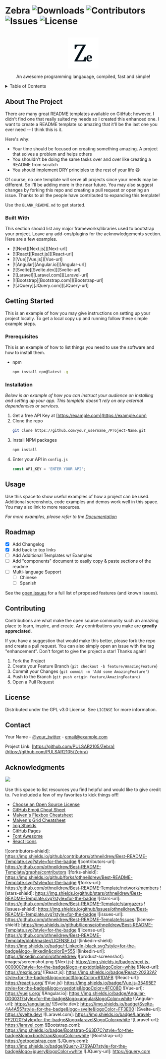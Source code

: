 <!-- PROJECT SHIELDS -->

Zebra ![Downloads](https://img.shields.io/github/downloads/pulsar2105/Zebra/total)</a> ![Contributors](https://img.shields.io/github/contributors/pulsar2105/Zebra?color=dark-green)</a> ![Issues](https://img.shields.io/github/issues/pulsar2105/Zebra)</a> ![License](https://img.shields.io/github/license/pulsar2105/Zebra)</a>
===============

<!-- PROJECT LOGO -->
<br />
<div align="center">
  <a href="https://github.com/PULSAR2105/Zebra">
    <img src="logo/icon_v1.0.png " alt="Logo" width="100" height="100">
  </a>
  <p align="center">
    An awesome programming langauage, compiled, fast and simple!
  </p>
</div>



<!-- TABLE OF CONTENTS -->
<details>
  <summary>Table of Contents</summary>
  <ol>
    <li>
      <a href="#about-the-project">About The Project</a>
      <ul>
        <li><a href="#built-with">Built With</a></li>
      </ul>
    </li>
    <li>
      <a href="#getting-started">Getting Started</a>
      <ul>
        <li><a href="#prerequisites">Prerequisites</a></li>
        <li><a href="#installation">Installation</a></li>
      </ul>
    </li>
    <li><a href="#usage">Usage</a></li>
    <li><a href="#roadmap">Roadmap</a></li>
    <li><a href="#contributing">Contributing</a></li>
    <li><a href="#license">License</a></li>
    <li><a href="#contact">Contact</a></li>
    <li><a href="#acknowledgments">Acknowledgments</a></li>
  </ol>
</details>



<!-- ABOUT THE PROJECT -->
## About The Project

There are many great README templates available on GitHub; however, I didn't find one that really suited my needs so I created this enhanced one. I want to create a README template so amazing that it'll be the last one you ever need -- I think this is it.

Here's why:
* Your time should be focused on creating something amazing. A project that solves a problem and helps others
* You shouldn't be doing the same tasks over and over like creating a README from scratch
* You should implement DRY principles to the rest of your life :smile:

Of course, no one template will serve all projects since your needs may be different. So I'll be adding more in the near future. You may also suggest changes by forking this repo and creating a pull request or opening an issue. Thanks to all the people have contributed to expanding this template!

Use the `BLANK_README.md` to get started.




### Built With

This section should list any major frameworks/libraries used to bootstrap your project. Leave any add-ons/plugins for the acknowledgements section. Here are a few examples.

* [![Next][Next.js]][Next-url]
* [![React][React.js]][React-url]
* [![Vue][Vue.js]][Vue-url]
* [![Angular][Angular.io]][Angular-url]
* [![Svelte][Svelte.dev]][Svelte-url]
* [![Laravel][Laravel.com]][Laravel-url]
* [![Bootstrap][Bootstrap.com]][Bootstrap-url]
* [![JQuery][JQuery.com]][JQuery-url]




<!-- GETTING STARTED -->
## Getting Started

This is an example of how you may give instructions on setting up your project locally.
To get a local copy up and running follow these simple example steps.

### Prerequisites

This is an example of how to list things you need to use the software and how to install them.
* npm
  ```sh
  npm install npm@latest -g
  ```

### Installation

_Below is an example of how you can instruct your audience on installing and setting up your app. This template doesn't rely on any external dependencies or services._

1. Get a free API Key at [https://example.com](https://example.com)
2. Clone the repo
   ```sh
   git clone https://github.com/your_username_/Project-Name.git
   ```
3. Install NPM packages
   ```sh
   npm install
   ```
4. Enter your API in `config.js`
   ```js
   const API_KEY = 'ENTER YOUR API';
   ```




<!-- USAGE EXAMPLES -->
## Usage

Use this space to show useful examples of how a project can be used. Additional screenshots, code examples and demos work well in this space. You may also link to more resources.

_For more examples, please refer to the [Documentation](https://example.com)_




<!-- ROADMAP -->
## Roadmap

- [x] Add Changelog
- [x] Add back to top links
- [ ] Add Additional Templates w/ Examples
- [ ] Add "components" document to easily copy & paste sections of the readme
- [ ] Multi-language Support
    - [ ] Chinese
    - [ ] Spanish

See the [open issues](https://github.com/othneildrew/Best-README-Template/issues) for a full list of proposed features (and known issues).




<!-- CONTRIBUTING -->
## Contributing

Contributions are what make the open source community such an amazing place to learn, inspire, and create. Any contributions you make are **greatly appreciated**.

If you have a suggestion that would make this better, please fork the repo and create a pull request. You can also simply open an issue with the tag "enhancement".
Don't forget to give the project a star! Thanks again!

1. Fork the Project
2. Create your Feature Branch (`git checkout -b feature/AmazingFeature`)
3. Commit your Changes (`git commit -m 'Add some AmazingFeature'`)
4. Push to the Branch (`git push origin feature/AmazingFeature`)
5. Open a Pull Request




<!-- LICENSE -->
## License

Distributed under the GPL v3.0 License. See `LICENSE` for more information.




<!-- CONTACT -->
## Contact

Your Name - [@your_twitter](https://twitter.com/your_username) - email@example.com

Project Link: [https://github.com/PULSAR2105/Zebra](https://github.com/PULSAR2105/Zebra)




<!-- ACKNOWLEDGMENTS -->
## Acknowledgments

<a href = "https://github.com/pulsar2105Zebra/graphs/contributors">
  <img src = "https://contrib.rocks/image?repo = pulsar2105/Zebra"/>
</a>

Use this space to list resources you find helpful and would like to give credit to. I've included a few of my favorites to kick things off!

* [Choose an Open Source License](https://choosealicense.com)
* [GitHub Emoji Cheat Sheet](https://www.webpagefx.com/tools/emoji-cheat-sheet)
* [Malven's Flexbox Cheatsheet](https://flexbox.malven.co/)
* [Malven's Grid Cheatsheet](https://grid.malven.co/)
* [Img Shields](https://shields.io)
* [GitHub Pages](https://pages.github.com)
* [Font Awesome](https://fontawesome.com)
* [React Icons](https://react-icons.github.io/react-icons/search)




<!-- MARKDOWN LINKS & IMAGES -->
<!-- https://www.markdownguide.org/basic-syntax/#reference-style-links -->
![contributors-shield]: https://img.shields.io/github/contributors/othneildrew/Best-README-Template.svg?style=for-the-badge
![contributors-url]: https://github.com/othneildrew/Best-README-Template/graphs/contributors
![forks-shield]: https://img.shields.io/github/forks/othneildrew/Best-README-Template.svg?style=for-the-badge
![forks-url]: https://github.com/othneildrew/Best-README-Template/network/members
![stars-shield]: https://img.shields.io/github/stars/othneildrew/Best-README-Template.svg?style=for-the-badge
![stars-url]: https://github.com/othneildrew/Best-README-Template/stargazers
![issues-shield]: https://img.shields.io/github/issues/othneildrew/Best-README-Template.svg?style=for-the-badge
![issues-url]: https://github.com/othneildrew/Best-README-Template/issues
![license-shield]: https://img.shields.io/github/license/othneildrew/Best-README-Template.svg?style=for-the-badge
![license-url]: https://github.com/othneildrew/Best-README-Template/blob/master/LICENSE.txt
![linkedin-shield]: https://img.shields.io/badge/-LinkedIn-black.svg?style=for-the-badge&logo=linkedin&colorB=555
![linkedin-url]: https://linkedin.com/in/othneildrew
![product-screenshot]: images/screenshot.png
![Next.js]: https://img.shields.io/badge/next.js-000000?style=for-the-badge&logo=nextdotjs&logoColor=white
![Next-url]: https://nextjs.org/
![React.js]: https://img.shields.io/badge/React-20232A?style=for-the-badge&logo=react&logoColor=61DAFB
![React-url]: https://reactjs.org/
![Vue.js]: https://img.shields.io/badge/Vue.js-35495E?style=for-the-badge&logo=vuedotjs&logoColor=4FC08D
![Vue-url]: https://vuejs.org/
![Angular.io]: https://img.shields.io/badge/Angular-DD0031?style=for-the-badge&logo=angular&logoColor=white
![Angular-url]: https://angular.io/
![Svelte.dev]: https://img.shields.io/badge/Svelte-4A4A55?style=for-the-badge&logo=svelte&logoColor=FF3E00
![Svelte-url]: https://svelte.dev/
![Laravel.com]: https://img.shields.io/badge/Laravel-FF2D20?style=for-the-badge&logo=laravel&logoColor=white
![Laravel-url]: https://laravel.com
![Bootstrap.com]: https://img.shields.io/badge/Bootstrap-563D7C?style=for-the-badge&logo=bootstrap&logoColor=white
![Bootstrap-url]: https://getbootstrap.com
![JQuery.com]: https://img.shields.io/badge/jQuery-0769AD?style=for-the-badge&logo=jquery&logoColor=white
![JQuery-url]: https://jquery.com
